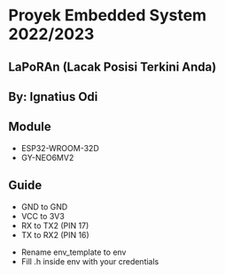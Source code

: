 # Proyek Embedded System 2022/2023
## LaPoRAn (Lacak Posisi Terkini Anda)
## By: Ignatius Odi

## Module
- ESP32-WROOM-32D
- GY-NEO6MV2

## Guide
- GND to GND
- VCC to 3V3
- RX to TX2 (PIN 17)
- TX to RX2 (PIN 16)

* Rename env_template to env
* Fill .h inside env with your credentials

